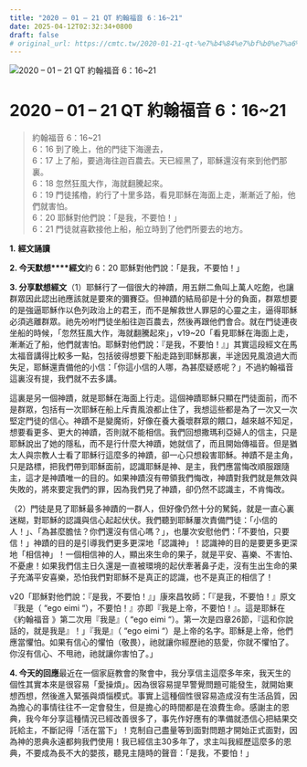 ```yaml
---
title: "2020 – 01 – 21 QT 約翰福音 6：16~21"
date: 2025-04-12T02:32:34+0800
draft: false
# original_url: https://cmtc.tw/2020-01-21-qt-%e7%b4%84%e7%bf%b0%e7%a6%8f%e9%9f%b3-6%ef%bc%9a1621
---
```


![2020 – 01 – 21 QT 約翰福音 6：16\~21](/images/qt.jpg   "2020 – 01 – 21 QT 約翰福音 6：16\~21")

# 2020 – 01 – 21 QT 約翰福音 6：16\~21

> 約翰福音 6：16\~21  
> 6：16 到了晚上，他的門徒下海邊去，  
> 6：17 上了船，要過海往迦百農去。天已經黑了，耶穌還沒有來到他們那裏。  
> 6：18 忽然狂風大作，海就翻騰起來。  
> 6：19 門徒搖櫓，約行了十里多路，看見耶穌在海面上走，漸漸近了船，他們就害怕。  
> 6：20 耶穌對他們說：「是我，不要怕！」  
> 6：21 門徒就喜歡接他上船，船立時到了他們所要去的地方。

**1.** **經文誦讀**

**2. 今天默想****經文**約 6：20 耶穌對他們說：「是我，不要怕！」

**3. 分享默想經文**（1）耶穌行了一個很大的神蹟，用五餅二魚叫上萬人吃飽，也讓群眾因此認出祂應該就是要來的彌賽亞。但神蹟的結局卻是十分的負面，群眾想要的是強逼耶穌作以色列政治上的君王，而不是解救世人罪惡的心靈之主，逼得耶穌必須逃離群眾。祂先吩咐門徒坐船往迦百農去，然後再跟他們會合。就在門徒連夜坐船的時候，「忽然狂風大作，海就翻騰起來」，v19\~20「看見耶穌在海面上走，漸漸近了船，他們就害怕。耶穌對他們說：『是我，不要怕！』」其實這段經文在馬太福音講得比較多一點，包括彼得想要下船走路到耶穌那裏，半途因見風浪過大而失足，耶穌還責備他的小信：「你這小信的人哪，為甚麼疑惑呢？」不過約翰福音 這裏沒有提，我們就不去多講。

這裏是另一個神蹟，就是耶穌在海面上行走。這個神蹟耶穌只顯在門徒面前，而不是群眾，包括有一次耶穌在船上斥責風浪都止住了，我想這些都是為了一次又一次堅定門徒的信心。神蹟不是變魔術，好像在養大養壞群眾的餵口，越來越不知足，想要看更多、更大的神蹟，否則就不能相信。我們回想撒瑪利亞婦人的信主，只是耶穌說出了她的隱私，而不是行什麼大神蹟，她就信了，而且開始傳福音。但是猶太人與宗教人士看了耶穌行這麼多的神蹟，卻一心只想殺害耶穌。神蹟不是主角，只是路標，把我們帶到耶穌面前，認識耶穌是神、是主，我們應當悔改順服跟隨主，這才是神蹟唯一的目的。如果神蹟沒有帶領我們悔改，神蹟對我們就是無效與失敗的，將來要定我們的罪，因為我們見了神蹟，卻仍然不認識主，不肯悔改。

（2）門徒是見了耶穌最多神蹟的一群人，但好像仍然十分的駑鈍，就是一直心裏迷糊，對耶穌的認識與信心起起伏伏。我們聽到耶穌屢次責備門徒：「小信的人！」、「為甚麼膽怯？你們還沒有信心嗎？」，也屢次安慰他們：「不要怕，只要信！」神蹟的目的是引導我們更多更深地「認識神」！認識神的目的是要更多更深地「相信神」！一個相信神的人，顯出來生命的果子，就是平安、喜樂、不害怕、不憂慮！如果我們信主日久還是一直被環境的起伏牽著鼻子走，沒有生出生命的果子充滿平安喜樂，恐怕我們對耶穌不是真正的認識，也不是真正的相信了！

v20「耶穌對他們說：『是我，不要怕！』」康來昌牧師：「『是我，不要怕！』原文『我是（ “ego eimi “），不要怕！』亦即『我是上帝，不要怕！』。這是耶穌在《約翰福音 》第二次用『我是』（ “ego eimi “）。第一次是四章26節，『這和你說話的，就是我是』！」『我是』（ “ego eimi “）是上帝的名字。耶穌是上帝，他們應當懼怕。如果有信心的懼怕（敬畏），祂就讓你經歷祂的慈愛，你就不懼怕了。你沒有信心、不甩祂，祂就讓你害怕了。」

**4. 今天的回應**最近在一個家庭教會的聚會中，我分享信主這麼多年來，我天生的個性其實本來是很容易「愛操煩」。因為很容易提早警覺問題可能發生，就開始東想西想，然後進入緊張與煩惱模式。事實上這種個性很容易造成沒有生活品質，因為擔心的事情往往不一定會發生，但是擔心的時間都是在浪費生命。感謝主的恩典，我今年分享這種情況已經改善很多了，事先作好應有的準備就憑信心把結果交託給主，不斷記得「活在當下」！克制自己盡量等到面對問題才開始正式面對，因為神的恩典永遠都夠我們使用！我已經信主30多年了，求主叫我經歷這麼多的恩典，不要成為長不大的嬰孩，聽見主隨時的聲音：「是我，不要怕！」